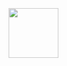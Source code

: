 <div id="header" align="center">
  <img src="https://giphy.com/gifs/Bitstamp-XdYPx4lWAzyR9MXXRT" width="100"/>

</div>
